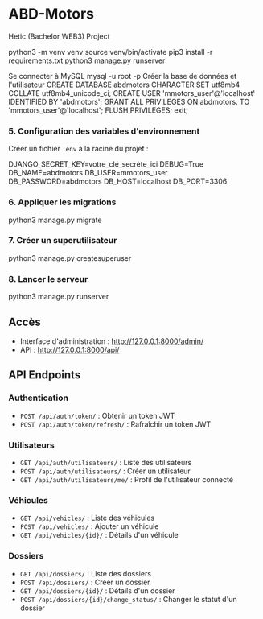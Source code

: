# ABD-Motors
Hetic (Bachelor WEB3) Project

python3 -m venv venv
source venv/bin/activate
pip3 install -r requirements.txt
python3 manage.py runserver

Se connecter à MySQL
mysql -u root -p
Créer la base de données et l'utilisateur
CREATE DATABASE abdmotors CHARACTER SET utf8mb4 COLLATE utf8mb4_unicode_ci;
CREATE USER 'mmotors_user'@'localhost' IDENTIFIED BY 'abdmotors';
GRANT ALL PRIVILEGES ON abdmotors. TO 'mmotors_user'@'localhost';
FLUSH PRIVILEGES;
exit;


### 5. Configuration des variables d'environnement
Créer un fichier `.env` à la racine du projet :

DJANGO_SECRET_KEY=votre_clé_secrète_ici
DEBUG=True
DB_NAME=abdmotors
DB_USER=mmotors_user
DB_PASSWORD=abdmotors
DB_HOST=localhost
DB_PORT=3306

### 6. Appliquer les migrations

python3 manage.py migrate


### 7. Créer un superutilisateur
python3 manage.py createsuperuser


### 8. Lancer le serveur

python3 manage.py runserver


## Accès
- Interface d'administration : http://127.0.0.1:8000/admin/
- API : http://127.0.0.1:8000/api/

## API Endpoints

### Authentication
- `POST /api/auth/token/` : Obtenir un token JWT
- `POST /api/auth/token/refresh/` : Rafraîchir un token JWT

### Utilisateurs
- `GET /api/auth/utilisateurs/` : Liste des utilisateurs
- `POST /api/auth/utilisateurs/` : Créer un utilisateur
- `GET /api/auth/utilisateurs/me/` : Profil de l'utilisateur connecté

### Véhicules
- `GET /api/vehicles/` : Liste des véhicules
- `POST /api/vehicles/` : Ajouter un véhicule
- `GET /api/vehicles/{id}/` : Détails d'un véhicule

### Dossiers
- `GET /api/dossiers/` : Liste des dossiers
- `POST /api/dossiers/` : Créer un dossier
- `GET /api/dossiers/{id}/` : Détails d'un dossier
- `POST /api/dossiers/{id}/change_status/` : Changer le statut d'un dossier